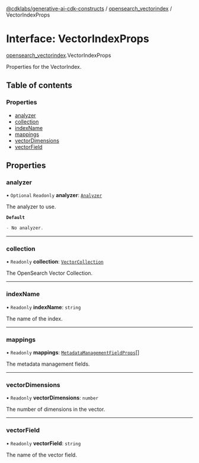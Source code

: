 [@cdklabs/generative-ai-cdk-constructs](../README.md) / [opensearch\_vectorindex](../modules/opensearch_vectorindex.md) / VectorIndexProps

# Interface: VectorIndexProps

[opensearch\_vectorindex](../modules/opensearch_vectorindex.md).VectorIndexProps

Properties for the VectorIndex.

## Table of contents

### Properties

- [analyzer](opensearch_vectorindex.VectorIndexProps.md#analyzer)
- [collection](opensearch_vectorindex.VectorIndexProps.md#collection)
- [indexName](opensearch_vectorindex.VectorIndexProps.md#indexname)
- [mappings](opensearch_vectorindex.VectorIndexProps.md#mappings)
- [vectorDimensions](opensearch_vectorindex.VectorIndexProps.md#vectordimensions)
- [vectorField](opensearch_vectorindex.VectorIndexProps.md#vectorfield)

## Properties

### analyzer

• `Optional` `Readonly` **analyzer**: [`Analyzer`](opensearch_vectorindex.Analyzer.md)

The analyzer to use.

**`Default`**

```ts
- No analyzer.
```

___

### collection

• `Readonly` **collection**: [`VectorCollection`](../classes/opensearchserverless.VectorCollection.md)

The OpenSearch Vector Collection.

___

### indexName

• `Readonly` **indexName**: `string`

The name of the index.

___

### mappings

• `Readonly` **mappings**: [`MetadataManagementFieldProps`](opensearch_vectorindex.MetadataManagementFieldProps.md)[]

The metadata management fields.

___

### vectorDimensions

• `Readonly` **vectorDimensions**: `number`

The number of dimensions in the vector.

___

### vectorField

• `Readonly` **vectorField**: `string`

The name of the vector field.
